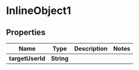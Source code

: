 

# InlineObject1


## Properties

Name | Type | Description | Notes
------------ | ------------- | ------------- | -------------
**targetUserId** | **String** |  | 



